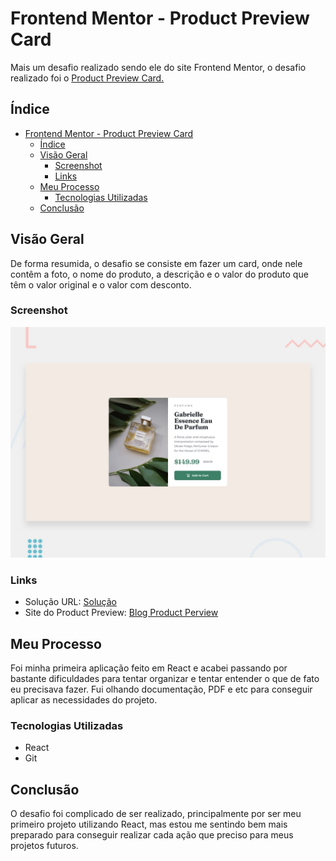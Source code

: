 # Frontend Mentor - Product Preview Card

Mais um desafio realizado sendo ele do site Frontend Mentor, o desafio realizado foi o [Product Preview Card.](https://www.frontendmentor.io/challenges/product-preview-card-component-GO7UmttRfa)

## Índice

- [Frontend Mentor - Product Preview Card](#frontend-mentor---product-preview-card)
  - [Índice](#índice)
  - [Visão Geral](#visão-geral)
    - [Screenshot](#screenshot)
    - [Links](#links)
  - [Meu Processo](#meu-processo)
    - [Tecnologias Utilizadas](#tecnologias-utilizadas)
  - [Conclusão](#conclusão)

## Visão Geral
De forma resumida, o desafio se consiste em fazer um card, onde nele contêm a foto, o nome do produto, a descrição e o valor do produto que têm o valor original e o valor com desconto.


### Screenshot

![](public/design/desktop-preview.jpg)

### Links

- Solução URL: [Solução](https://www.frontendmentor.io/solutions/product-perview-card-7jfASln6Ws)
- Site do Product Preview: [Blog Product Perview](https://desafio-product-preview-card.vercel.app)


## Meu Processo
Foi minha primeira aplicação feito em React e acabei passando por bastante dificuldades para tentar organizar e tentar entender o que de fato eu precisava fazer. Fui olhando documentação, PDF e etc para conseguir aplicar as necessidades do projeto.

### Tecnologias Utilizadas

- React
- Git

## Conclusão
O desafio foi complicado de ser realizado, principalmente por ser meu primeiro projeto utilizando React, mas estou me sentindo bem mais preparado para conseguir realizar cada ação que preciso para meus projetos futuros.